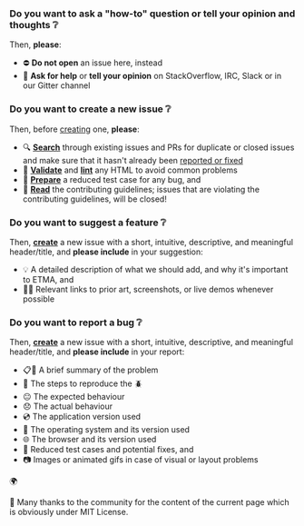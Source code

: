 ### Do you want to ask a "how-to" question or tell your opinion and thoughts :grey_question:

Then, **please**:

- :no_entry: **Do not open** an issue here, instead
- :mega: **Ask for help** or **tell your opinion** on StackOverflow, IRC, Slack or in our Gitter channel

### Do you want to create a new issue :grey_question:

Then, before [creating](https://help.github.com/articles/creating-an-issue) one, **please**:

- :mag: **[Search](https://github.com/GHNewbiee/etma/issues?utf8=%E2%9C%93&q=is%3Aissue)** through existing issues and PRs for duplicate or closed issues and make sure that it hasn't already been [reported or fixed](https://github.com/GHNewbiee/etma/issues?utf8=%E2%9C%93&q=is%3Aopen+is%3Aclosed)
- :key: **[Validate](https://validator.w3.org/nu/)** and **[lint](https://github.com/twbs/bootlint#in-the-browser)** any HTML to avoid common problems
- :ramen: **[Prepare](https://css-tricks.com/reduced-test-cases/)** a reduced test case for any bug, and
- :book: **[Read](https://github.com/etma/.github/CONTRIBUTING.md)** the contributing guidelines; issues that are violating the contributing guidelines, will be closed!

### Do you want to suggest a feature :grey_question:

Then, **[create](https://github.com/feathersjs/feathers/issues/new)** a new issue with a short, intuitive, descriptive, and meaningful header/title, and **please include** in your suggestion:
- :bulb: A detailed description of what we should add, and why it's important to ETMA, and
-  :art::thought_balloon: Relevant links to prior art, screenshots, or live demos whenever possible

### Do you want to report a bug :grey_question:

Then, **[create](https://github.com/feathersjs/feathers/issues/new)** a new issue with a short, intuitive, descriptive, and meaningful header/title, and **please include** in your report:
- :clipboard::card_index: A brief summary of the problem
- :feet: The steps to reproduce the :beetle:
- :neutral_face: The expected behaviour
- :disappointed: The actual behaviour
- :cd: The application version used
- :penguin: The operating system and its version used
- :globe_with_meridians: The browser and its version used
- :wrench: Reduced test cases and potential fixes, and
- :camera: Images or animated gifs in case of visual or layout problems

:earth_africa:

:blue_heart:  Many thanks to the community for the content of the current page which is obviously under MIT License.
